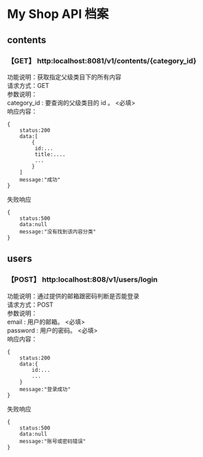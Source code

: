 # My Shop API 档案
## contents
### 【GET】 http:localhost:8081/v1/contents/{category_id}
功能说明：获取指定父级类目下的所有内容  
请求方式：GET  
参数说明：  
category_id : 要查询的父级类目的 id 。 <必填>  
响应内容： 
``` 
{  
    status:200  
    data:[  
        {  
         id:...  
         title:....
         ...  
        }      
    ]
    message:"成功"  
}
```
失败响应
```
{
    status:500
    data:null
    message:"没有找到该内容分类"
}
```
## users
### 【POST】 http:localhost:808/v1/users/login
功能说明：通过提供的邮箱跟密码判断是否能登录  
请求方式：POST  
参数说明：  
email : 用户的邮箱。 <必填>  
password : 用户的密码。 <必填>  
响应内容：
```
{
    status:200
    data:{
        id:...
        ...
    }
    message:"登录成功"
}
```
失败响应
```
{
    status:500
    data:null
    message:"账号或密码错误"
}
```
